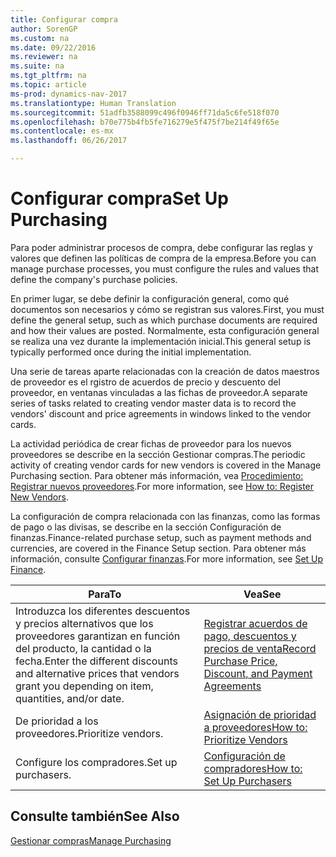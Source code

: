 ```yaml
---
title: Configurar compra
author: SorenGP
ms.custom: na
ms.date: 09/22/2016
ms.reviewer: na
ms.suite: na
ms.tgt_pltfrm: na
ms.topic: article
ms-prod: dynamics-nav-2017
ms.translationtype: Human Translation
ms.sourcegitcommit: 51adfb3588099c496f0946ff71da5c6fe518f070
ms.openlocfilehash: b70e775b4fb5fe716279e5f475f7be214f49f65e
ms.contentlocale: es-mx
ms.lasthandoff: 06/26/2017

---
```


# <a name="set-up-purchasing"></a><span data-ttu-id="8dca7-102">Configurar compra</span><span class="sxs-lookup"><span data-stu-id="8dca7-102">Set Up Purchasing</span></span>
<span data-ttu-id="8dca7-103">Para poder administrar procesos de compra, debe configurar las reglas y valores que definen las políticas de compra de la empresa.</span><span class="sxs-lookup"><span data-stu-id="8dca7-103">Before you can manage purchase processes, you must configure the rules and values that define the company's purchase policies.</span></span>

<span data-ttu-id="8dca7-104">En primer lugar, se debe definir la configuración general, como qué documentos son necesarios y cómo se registran sus valores.</span><span class="sxs-lookup"><span data-stu-id="8dca7-104">First, you must define the general setup, such as which purchase documents are required and how their values are posted.</span></span> <span data-ttu-id="8dca7-105">Normalmente, esta configuración general se realiza una vez durante la implementación inicial.</span><span class="sxs-lookup"><span data-stu-id="8dca7-105">This general setup is typically performed once during the initial implementation.</span></span>

<span data-ttu-id="8dca7-106">Una serie de tareas aparte relacionadas con la creación de datos maestros de proveedor es el rgistro de acuerdos de precio y descuento del proveedor, en ventanas vinculadas a las fichas de proveedor.</span><span class="sxs-lookup"><span data-stu-id="8dca7-106">A separate series of tasks related to creating vendor master data is to record the vendors' discount and price agreements in windows linked to the vendor cards.</span></span>

<span data-ttu-id="8dca7-107">La actividad periódica de crear fichas de proveedor para los nuevos proveedores se describe en la sección Gestionar compras.</span><span class="sxs-lookup"><span data-stu-id="8dca7-107">The periodic activity of creating vendor cards for new vendors is covered in the Manage Purchasing section.</span></span> <span data-ttu-id="8dca7-108">Para obtener más información, vea [Procedimiento: Registrar nuevos proveedores](purchasing-how-register-new-vendors.md).</span><span class="sxs-lookup"><span data-stu-id="8dca7-108">For more information, see [How to: Register New Vendors](purchasing-how-register-new-vendors.md).</span></span>

<span data-ttu-id="8dca7-109">La configuración de compra relacionada con las finanzas, como las formas de pago o las divisas, se describe en la sección Configuración de finanzas.</span><span class="sxs-lookup"><span data-stu-id="8dca7-109">Finance-related purchase setup, such as payment methods and currencies, are covered in the Finance Setup section.</span></span> <span data-ttu-id="8dca7-110">Para obtener más información, consulte [Configurar finanzas](finance-setup-setup-finance-setup.md).</span><span class="sxs-lookup"><span data-stu-id="8dca7-110">For more information, see [Set Up Finance](finance-setup-setup-finance-setup.md).</span></span>

|<span data-ttu-id="8dca7-111">Para</span><span class="sxs-lookup"><span data-stu-id="8dca7-111">To</span></span> |<span data-ttu-id="8dca7-112">Vea</span><span class="sxs-lookup"><span data-stu-id="8dca7-112">See</span></span> |
|---|----|
|<span data-ttu-id="8dca7-113">Introduzca los diferentes descuentos y precios alternativos que los proveedores garantizan en función del producto, la cantidad o la fecha.</span><span class="sxs-lookup"><span data-stu-id="8dca7-113">Enter the different discounts and alternative prices that vendors grant you depending on item, quantities, and/or date.</span></span>|[<span data-ttu-id="8dca7-114">Registrar acuerdos de pago, descuentos y precios de venta</span><span class="sxs-lookup"><span data-stu-id="8dca7-114">Record Purchase Price, Discount, and Payment Agreements</span></span>](purchasing-how-record-purchase-price-discount-payment-agreements.md)|
|<span data-ttu-id="8dca7-115">De prioridad a los proveedores.</span><span class="sxs-lookup"><span data-stu-id="8dca7-115">Prioritize vendors.</span></span>|[<span data-ttu-id="8dca7-116">Asignación de prioridad a proveedores</span><span class="sxs-lookup"><span data-stu-id="8dca7-116">How to: Prioritize Vendors</span></span>](purchasing-how-prioritize-vendors.md)|
|<span data-ttu-id="8dca7-117">Configure los compradores.</span><span class="sxs-lookup"><span data-stu-id="8dca7-117">Set up purchasers.</span></span>|[<span data-ttu-id="8dca7-118">Configuración de compradores</span><span class="sxs-lookup"><span data-stu-id="8dca7-118">How to: Set Up Purchasers</span></span>](purchasing-how-setup-purchasers.md)|

## <a name="see-also"></a><span data-ttu-id="8dca7-119">Consulte también</span><span class="sxs-lookup"><span data-stu-id="8dca7-119">See Also</span></span>
[<span data-ttu-id="8dca7-120">Gestionar compras</span><span class="sxs-lookup"><span data-stu-id="8dca7-120">Manage Purchasing</span></span>](purchasing-manage-purchasing.md)

